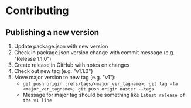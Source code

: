 # Contributing

## Publishing a new version

1. Update package.json with new version
2. Check in package.json version change with commit message (e.g. "Release 1.1.0")
3. Create release in GitHub with notes on changes
4. Check out new tag (e.g. "v1.1.0")
5. Move major version to new tag (e.g. "v1"):
   - `git push origin :refs/tags/<major_ver_tagname>; git tag -fa <major_ver_tagname>; git push origin master --tags`
   - Message for major tag should be something like `Latest release of the v1 line`
